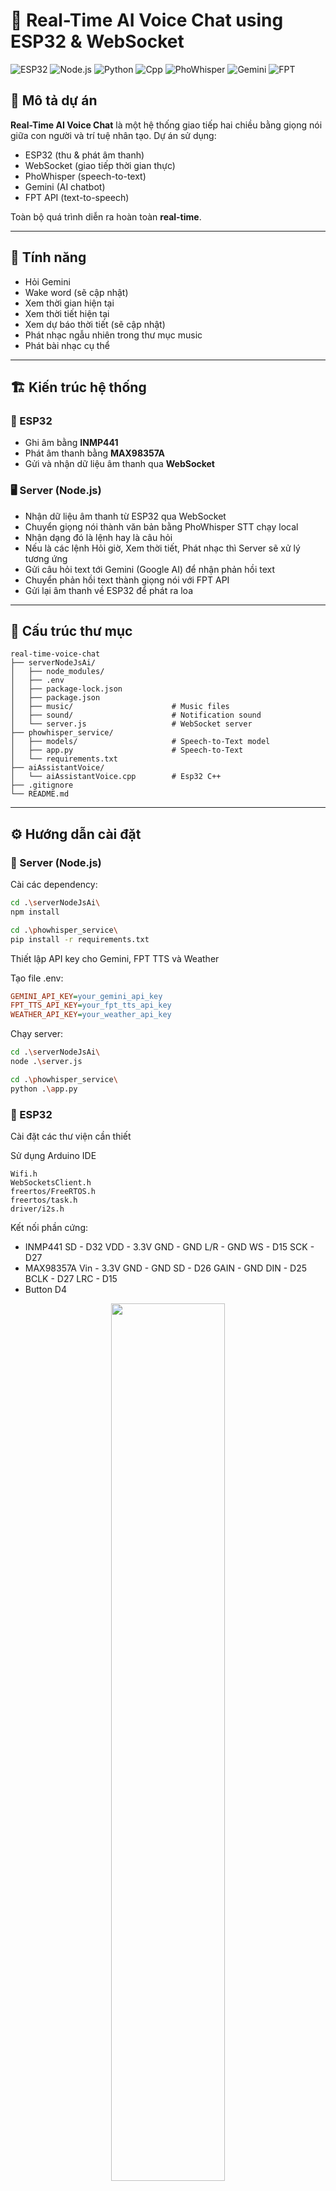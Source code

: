 # 🤖 Real-Time AI Voice Chat using ESP32 & WebSocket

![ESP32](https://img.shields.io/badge/ESP32-RealTime-lightblue)
![Node.js](https://img.shields.io/badge/Node.js-Server-yellowgreen)
![Python](https://img.shields.io/badge/Python-Server-blue)
![Cpp](https://img.shields.io/badge/Cpp-Hardware-violet)
![PhoWhisper](https://img.shields.io/badge/PhoWhisper-STT-red)
![Gemini](https://img.shields.io/badge/Gemini-AI-green)
![FPT](https://img.shields.io/badge/FPT-TTS-blueviolet)

## 🧠 Mô tả dự án

**Real-Time AI Voice Chat** là một hệ thống giao tiếp hai chiều bằng giọng nói giữa con người và trí tuệ nhân tạo. Dự án sử dụng:

- ESP32 (thu & phát âm thanh)
- WebSocket (giao tiếp thời gian thực)
- PhoWhisper (speech-to-text)
- Gemini (AI chatbot)
- FPT API (text-to-speech)

Toàn bộ quá trình diễn ra hoàn toàn **real-time**.

---

## 🚀 Tính năng
- Hỏi Gemini
- Wake word (sẽ cập nhật)
- Xem thời gian hiện tại
- Xem thời tiết hiện tại
- Xem dự báo thời tiết (sẽ cập nhật)
- Phát nhạc ngẫu nhiên trong thư mục music
- Phát bài nhạc cụ thể

---

## 🏗️ Kiến trúc hệ thống

### 📡 ESP32
- Ghi âm bằng **INMP441**
- Phát âm thanh bằng **MAX98357A**
- Gửi và nhận dữ liệu âm thanh qua **WebSocket**

### 🖥️ Server (Node.js)
- Nhận dữ liệu âm thanh từ ESP32 qua WebSocket
- Chuyển giọng nói thành văn bản bằng PhoWhisper STT chạy local
- Nhận dạng đó là lệnh hay là câu hỏi
- Nếu là các lệnh Hỏi giờ, Xem thời tiết, Phát nhạc thì Server sẽ xử lý tương ứng
- Gửi câu hỏi text tới Gemini (Google AI) để nhận phản hồi text
- Chuyển phản hồi text thành giọng nói với FPT API
- Gửi lại âm thanh về ESP32 để phát ra loa

---

## 📁 Cấu trúc thư mục
    real-time-voice-chat
    ├── serverNodeJsAi/
    │   ├── node_modules/
    │   ├── .env
    │   ├── package-lock.json
    │   ├── package.json
    │   ├── music/                      # Music files
    │   ├── sound/                      # Notification sound
    │   └── server.js                   # WebSocket server
    ├── phowhisper_service/
    │   ├── models/                     # Speech-to-Text model
    │   ├── app.py                      # Speech-to-Text
    │   └── requirements.txt                   
    ├── aiAssistantVoice/
    │   └── aiAssistantVoice.cpp        # Esp32 C++
    ├── .gitignore
    └── README.md
---

## ⚙️ Hướng dẫn cài đặt

### 🔧 Server (Node.js)

Cài các dependency:
```bash
cd .\serverNodeJsAi\
npm install
```

```bash
cd .\phowhisper_service\
pip install -r requirements.txt
```

Thiết lập API key cho Gemini, FPT TTS và Weather

Tạo file .env:
```ini
GEMINI_API_KEY=your_gemini_api_key
FPT_TTS_API_KEY=your_fpt_tts_api_key
WEATHER_API_KEY=your_weather_api_key
```
Chạy server:
```bash
cd .\serverNodeJsAi\
node .\server.js
```

```bash
cd .\phowhisper_service\
python .\app.py
```
### 📲 ESP32
Cài đặt các thư viện cần thiết

Sử dụng Arduino IDE

    Wifi.h
    WebSocketsClient.h
    freertos/FreeRTOS.h
    freertos/task.h
    driver/i2s.h

Kết nối phần cứng:
- INMP441
  SD - D32
  VDD - 3.3V
  GND - GND
  L/R - GND
  WS - D15
  SCK - D27
- MAX98357A
  Vin - 3.3V
  GND - GND
  SD - D26
  GAIN - GND
  DIN - D25
  BCLK - D27
  LRC - D15
- Button
  D4

<p align="center">
  <img src="https://github.com/user-attachments/assets/922f9d24-55e0-47dd-a36e-287696f1e439" alt="" width="60%">
</p>

**Đang cập nhật...**

